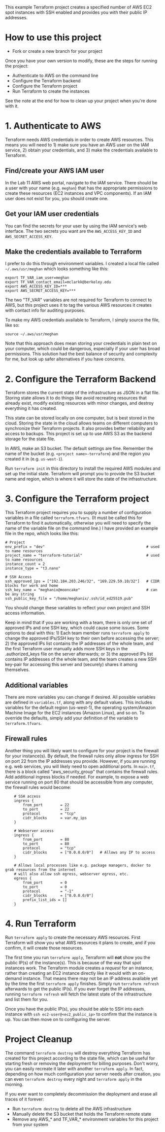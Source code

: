 
This example Terraform project creates a specified number of AWS EC2 spot instances with SSH enabled and provides you with their public IP addresses.

# How to use this project

* Fork or create a new branch for your project

Once you have your own version to modify, these are the steps for running the project:

* Authenticate to AWS on the command line
* Configure the Terraform backend
* Configure the Terraform project
* Run Terraform to create the instances

See the note at the end for how to clean up your project when you're done with it.

# 1. Authenticate to AWS

Terraform needs AWS credentials in order to create AWS resources. This means you will need to 1) make sure you have an AWS user on the IAM service, 2) obtain your credentials, and 3) make the credentials available to Terraform.

## Find/create your AWS IAM user

In the Lab 11 AWS web portal, navigate to the IAM service. There should be a user with your name (e.g. `meghan`) that has the appropriate permissions to create these resources (EC2 instances and VPC components). If an IAM user does not exist for you, you should create one.

## Get your IAM user credentials

You can find the secrets for your user by using the IAM service's web interface. The two secrets you want are the `AWS_ACCESS_KEY_ID` and `AWS_SECRET_ACCESS_KEY`.

## Make the credentials available to Terraform

I prefer to do this through environment variables. I created a local file called `~/.aws/usr/meghan` which looks something like this:

```
export TF_VAR_iam_user=meghan
export TF_VAR_contact_email=mclarkk@berkeley.edu
export AWS_ACCESS_KEY_ID=***
export AWS_SECRET_ACCESS_KEY=***
```

The two "TF_VAR" variables are not required for Terraform to connect to AWS, but this project uses it to tag the various AWS resources it creates with contact info for auditing purposes.

To make my AWS credentials available to Terraform, I simply source the file, like so:

`source ~/.aws/usr/meghan`

Note that this approach does mean storing your credentials in plain text on your computer, which could be dangerous, especially if your user has broad permissions. This solution had the best balance of security and complexity for me, but look up safer alternatives if you have concerns.

# 2. Configure the Terraform Backend

Terraform stores the current state of the infrastructure as JSON in a flat file. Storing state allows it to do things like avoid recreating resources that already exist, modify existing resources with minor changes, and destroy everything it has created.

This state can be stored locally on one computer, but is best stored in the cloud. Storing the state in the cloud allows teams on different computers to synchronize their Terraform projects. It also provides better reliability and access to backups. This project is set up to use AWS S3 as the backend storage for the state file.

In AWS, make an S3 bucket. The default settings are fine. Remember the name of the bucket (e.g. `<project name>-terraform`) and the region you created it in (e.g. `us-west-1`).

Run `terraform init` in this directory to install the required AWS modules and set up the initial state. Terraform will prompt you to provide the S3 bucket name and region, which is where it will store the state of the infrastructure.

# 3. Configure the Terraform project

This Terraform project requires you to supply a number of configuration variables in a file called `terraform.tfvars`. (It must be called this for Terraform to find it automatically, otherwise you will need to specify the name of the variable file on the command line.) I have provided an example file in the repo, which looks like this:

```
# Project
env_prefix = "dev"                                              # used to name resources
project_name = "terraform-tutorial"                             # used to name resources
instance_count = 2
instance_type = "t3.nano"

# SSH Access
ssh_approved_ips = ["192.184.203.246/32", "169.229.59.10/32"]   # CIDR blocks for work and home
ssh_key_name = "meghanix@mooncake"                              # can be any string
ssh_public_key_file = "/home/meghanix/.ssh/id_ed25519.pub"
```

You should change these variables to reflect your own project and SSH access information. 

Keep in mind that if you are working with a team, there is only one set of approved IPs and one SSH key, which could cause some issues. Some options to deal with this: 1) Each team member runs `terraform apply` to change the approved IPs/SSH key to their own before accessing the server; 2) the approved IPs list contains the IP addresses of the whole team, and the first Terraform user manually adds more SSH keys in the .authorized_keys file on the server afterwards; or 3) the approved IPs list contains IP addresses of the whole team, and the team creates a new SSH key-pair for accessing this server and (securely) shares it among themselves.

## Additional variables

There are more variables you can change if desired. All possible variables are defined in `variables.tf`, along with any default values. This includes variables for the default region (us-west-1), the operating system/Amazon Machine Image for the EC2 instances (Amazon Linux), and so on. To override the defaults, simply add your definition of the variable to `terraform.tfvars`.

## Firewall rules

Another thing you will likely want to configure for your project is the firewall for your instance(s). By default, the firewall rules only allow ingress for SSH on port 22 from the IP addresses you provide. However, if you are running e.g. web services, you will likely need to open additional ports. In `main.tf`, there is a block called "aws_security_group" that contains the firewall rules. Add additional ingress blocks if needed. For example, to expose a web service running on port 80 that should be accessible from any computer, the firewall rules would become:

```
    # SSH access
    ingress {
        from_port        = 22
        to_port          = 22
        protocol         = "tcp"
        cidr_blocks      = var.my_ips
    }

    # Webserver access
    ingress {
        from_port        = 80
        to_port          = 80
        protocol         = "tcp"
        cidr_blocks      = ["0.0.0.0/0"]   # Allows any IP to access
    }

    # Allows local processes like e.g. package managers, docker to grab resources from the internet
    # will also allow ssh egress, webserver egress, etc.
    egress {
        from_port        = 0
        to_port          = 0
        protocol         = "-1"
        cidr_blocks      = ["0.0.0.0/0"]
        prefix_list_ids = []
    }
```

# 4. Run Terraform

Run `terraform apply` to create the necessary AWS resources. First Terraform will show you what AWS resources it plans to create, and if you confirm, it will create those resources. 

The first time you run `terraform apply`, Terraform will **not** show you the public IP(s) of the instance(s). This is because of the way that spot instances work. The Terraform module creates a _request_ for an instance, rather than creating an EC2 instance directly like it would with an on-demand instance. That means there may not be an IP address available yet by the time the first `terraform apply` finishes. Simply run `terraform refresh` afterwards to get the public IP(s). If you ever forget the IP addresses, running `terraform refresh` will fetch the latest state of the infrastructure and list them for you.

Once you have the public IP(s), you should be able to SSH into each instance with `ssh ec2-user@<ec2_public_ip>` to confirm that the instance is up. You can then move on to configuring the server.

# Project Cleanup

The command `terraform destroy` will destroy everything Terraform has created for this project according to the state file, which can be useful for starting fresh or removing the deployment for billing purposes. Don't worry, you can easily recreate it later with another `terraform apply`. In fact, depending on how much configuration your server needs after creation, you can even `terraform destroy` every night and `terraform apply` in the morning.

If you ever want to completely decommission the deployment and erase all traces of it forever:

* Run `terraform destroy` to delete all the AWS infrastructure
* Manually delete the S3 bucket that holds the Terraform remote state
* Remove any AWS_\* and TF_VAR_\* environment variables for this project from your system